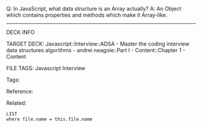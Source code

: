 Q: In JavaScript, what data structure is an Array actually?
A: An Object which contains properties and methods which make it Array-like.
<!--ID: 1689972344177-->



---

DECK INFO

TARGET DECK: Javascript::Interview::ADSA - Master the coding interview data structures algorithms - andrei neagoie::Part I - Content::Chapter 1 - Content

FILE TAGS: Javascript Interview

Tags:

Reference:

Related:

```dataview
LIST
where file.name = this.file.name
```
